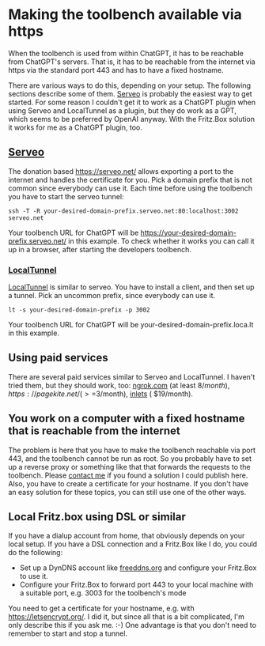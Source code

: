 # Making the toolbench available via https

When the toolbench is used from within ChatGPT, it has to be reachable from ChatGPT's servers. That is, it has to be
reachable from the internet via https via the standard port 443 and has to have a fixed hostname.

There are various ways to do this, depending on your setup. The following sections describe some of them.
[Serveo](https://serveo.net/) is probably the easiest way to get started. For some reason I couldn't get it to work
as a ChatGPT plugin when using Serveo and LocalTunnel as a plugin, but they do work as a GPT, which seems to be
preferred by OpenAI anyway. With the Fritz.Box solution it works for me as a ChatGPT plugin, too.

## [Serveo](https://serveo.net/)

The donation based https://serveo.net/ allows exporting a port to the internet and handles the certificate for you.
Pick a domain prefix that is not common since everybody can use it.
Each time before using the toolbench you have to start the serveo tunnel:

    ssh -T -R your-desired-domain-prefix.serveo.net:80:localhost:3002 serveo.net

Your toolbench URL for ChatGPT will be https://your-desired-domain-prefix.serveo.net/ in this example. To check whether
it works you can call it up in a browser, after starting the developers toolbench.

### [LocalTunnel](https://theboroer.github.io/localtunnel-www/)

[LocalTunnel](https://theboroer.github.io/localtunnel-www/) is similar to serveo. You have to install a client, and then
set up a tunnel. Pick an uncommon prefix, since everybody can use it.

    lt -s your-desired-domain-prefix -p 3002

Your toolbench URL for ChatGPT will be your-desired-domain-prefix.loca.lt in this example.

## Using paid services

There are several paid services similar to Serveo and LocalTunnel. I haven't tried them, but they should work, too:
[ngrok.com](https://ngrok.com/) (at least $8/month), https://pagekite.net/ (>=$3/month), [inlets](https://inlets.dev/) (
$19/month).

## You work on a computer with a fixed hostname that is reachable from the internet

The problem is here that you have to make the toolbench reachable via port 443, and the toolbench cannot be run as root.
So you probably have to set up a reverse proxy or something like that that forwards the requests to the toolbench.
Please [contact me](https://www.stoerr.net/contact.html)
if you found a solution I could publish here. Also, you have to create a certificate for your hostname.
If you don't have an easy solution for these topics, you can still use one of the other ways.

## Local Fritz.box using DSL or similar

If you have a dialup account from home, that obviously depends on your local setup. If you have a DSL connection and a
Fritz.Box like I do, you could do the following:

- Set up a DynDNS account like [freeddns.org](https://freeddns.dynu.com/) and configure your Fritz.Box to use it.
- Configure your Fritz.Box to forward port 443 to your local machine with a suitable port, e.g. 3003 for the toolbench's
  mode

You need to get a certificate for your hostname, e.g. with https://letsencrypt.org/. I did it, but
since all that is a bit complicated, I'm only describe this if you ask me. :-)  One advantage is that you don't need to
remember to start and stop a tunnel.

